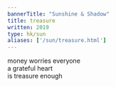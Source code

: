 ```yaml
---
bannerTitle: "Sunshine & Shadow" 
title: treasure
written: 2019
type: hk/sun
aliases: ['/sun/treasure.html']
---
```


money worries everyone  
a grateful heart  
is treasure enough

